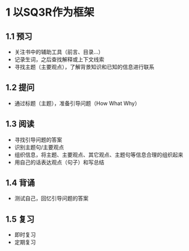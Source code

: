 

# 1 以SQ3R作为框架


## 1.1 预习

- 关注书中的辅助工具（前言、目录...）
- 记录生词，之后查找解释或上下文线索
- 寻找主题（主要观点），了解背景知识和已知的信息进行联系


## 1.2 提问

- 通过标题（主题），准备引导问题（How What Why）

## 1.3 阅读

- 寻找引导问题的答案
- 识别主题句/主要观点
- 组织信息，将主题、主要观点、其它观点、主题句等信息合理的组织起来
- 用自己的话表达观点（句子）和写总结

## 1.4 背诵

- 测试自己，回忆引导问题的答案

## 1.5 复习

- 即时复习
- 定期复习







